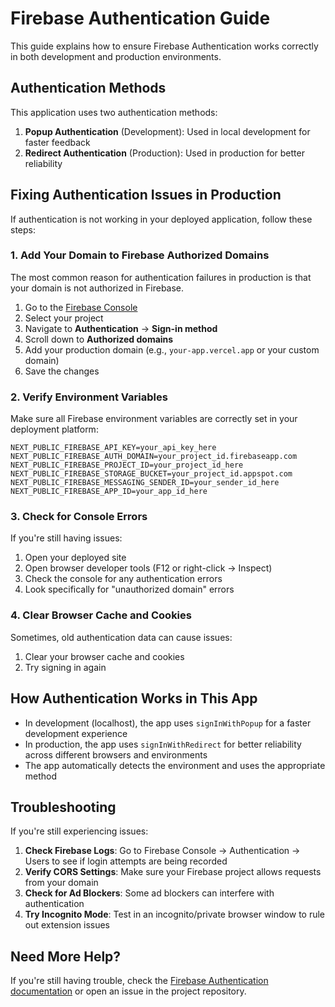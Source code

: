 # Firebase Authentication Guide

This guide explains how to ensure Firebase Authentication works correctly in both development and production environments.

## Authentication Methods

This application uses two authentication methods:

1. **Popup Authentication** (Development): Used in local development for faster feedback
2. **Redirect Authentication** (Production): Used in production for better reliability

## Fixing Authentication Issues in Production

If authentication is not working in your deployed application, follow these steps:

### 1. Add Your Domain to Firebase Authorized Domains

The most common reason for authentication failures in production is that your domain is not authorized in Firebase.

1. Go to the [Firebase Console](https://console.firebase.google.com/)
2. Select your project
3. Navigate to **Authentication** → **Sign-in method**
4. Scroll down to **Authorized domains**
5. Add your production domain (e.g., `your-app.vercel.app` or your custom domain)
6. Save the changes

### 2. Verify Environment Variables

Make sure all Firebase environment variables are correctly set in your deployment platform:

```
NEXT_PUBLIC_FIREBASE_API_KEY=your_api_key_here
NEXT_PUBLIC_FIREBASE_AUTH_DOMAIN=your_project_id.firebaseapp.com
NEXT_PUBLIC_FIREBASE_PROJECT_ID=your_project_id_here
NEXT_PUBLIC_FIREBASE_STORAGE_BUCKET=your_project_id.appspot.com
NEXT_PUBLIC_FIREBASE_MESSAGING_SENDER_ID=your_sender_id_here
NEXT_PUBLIC_FIREBASE_APP_ID=your_app_id_here
```

### 3. Check for Console Errors

If you're still having issues:

1. Open your deployed site
2. Open browser developer tools (F12 or right-click → Inspect)
3. Check the console for any authentication errors
4. Look specifically for "unauthorized domain" errors

### 4. Clear Browser Cache and Cookies

Sometimes, old authentication data can cause issues:

1. Clear your browser cache and cookies
2. Try signing in again

## How Authentication Works in This App

- In development (localhost), the app uses `signInWithPopup` for a faster development experience
- In production, the app uses `signInWithRedirect` for better reliability across different browsers and environments
- The app automatically detects the environment and uses the appropriate method

## Troubleshooting

If you're still experiencing issues:

1. **Check Firebase Logs**: Go to Firebase Console → Authentication → Users to see if login attempts are being recorded
2. **Verify CORS Settings**: Make sure your Firebase project allows requests from your domain
3. **Check for Ad Blockers**: Some ad blockers can interfere with authentication
4. **Try Incognito Mode**: Test in an incognito/private browser window to rule out extension issues

## Need More Help?

If you're still having trouble, check the [Firebase Authentication documentation](https://firebase.google.com/docs/auth) or open an issue in the project repository.